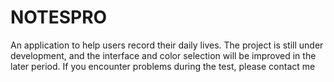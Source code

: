 # NOTESPRO
An application to help users record their daily lives. The project is still under development, and the interface and color selection will be improved in the later period. If you encounter problems during the test, please contact me
